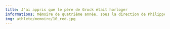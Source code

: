 ```yaml
---
title: J'ai appris que le père de Grock était horloger
informations: Mémoire de quatrième année, sous la direction de Philippe Millot. 250 pages, 3 papiers, 2 bouffants 70 et 80g, gloss 90g. Inserts d'images & d'une affiche A3. Impression noir & blanc et cahiers couleur.
img: athlete/memoire/10_red.jpg
---
```

